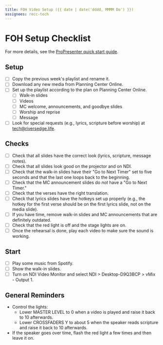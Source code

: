```yaml
---
title: FOH Video Setup ({{ date | date('dddd, MMMM Do') }})
assignees: recc-tech
---
```


# FOH Setup Checklist

For more details, see the [ProPresenter quick start guide](https://github.com/recc-tech/tech/wiki/ProPresenter-Quick-Start-Guide).

## Setup

- [ ] Copy the previous week's playlist and rename it.
- [ ] Download any new media from Planning Center Online.
- [ ] Set up the playlist according to the plan on Planning Center Online.
    - [ ] Walk-in slides
    - [ ] Videos
    - [ ] MC welcome, announcements, and goodbye slides
    - [ ] Worship and reprise
    - [ ] Message
- [ ] Look for special requests (e.g., lyrics, scripture before worship) at tech@riversedge.life.

## Checks

- [ ] Check that all slides have the correct look (lyrics, scripture, message notes).
- [ ] Check that all slides look good on the projector and on NDI.
- [ ] Check that the walk-in slides have their "Go to Next Timer" set to five seconds and that the last one loops back to the beginning.
- [ ] Check that the MC announcement slides do _not_ have a "Go to Next Timer."
- [ ] Check that the verses have the right translation.
- [ ] Check that lyrics slides have the hotkeys set up properly (e.g., the hotkey for the first verse should be on the first lyrics slide, not on the media slide).
- [ ] If you have time, remove walk-in slides and MC announcements that are definitely outdated.
- [ ] Check that the red light is off and the stage lights are on.
- [ ] Once the rehearsal is done, play each video to make sure the sound is working.

## Start

- [ ] Play some music from Spotify.
- [ ] Show the walk-in slides.
- [ ] Turn on NDI Video Monitor and select NDI > Desktop-D9Q3BCP > vMix - Output 1.

## General Reminders

- Control the lights:
    - Lower MASTER LEVEL to 0 when a video is played and raise it back to 10 afterwards.
    - Lower CROSSFADERS Y to about 5 when the speaker reads scripture and raise it back to 10 afterwards.
- If the speaker goes over time, flash the red light a few times and then leave it on.
 
